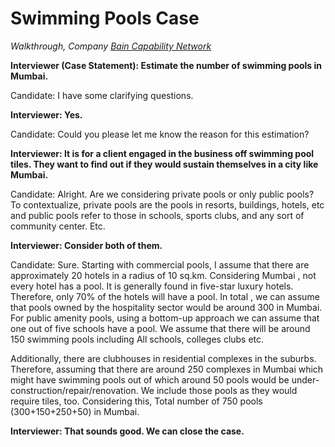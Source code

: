 # Swimming Pools Case

_Walkthrough, Company [Bain Capability Network](/)_

**Interviewer (Case Statement): Estimate the number of swimming pools in Mumbai.**

Candidate: I have some clarifying questions.

**Interviewer: Yes.**

Candidate: Could you please let me know the reason for this estimation?

**Interviewer: It is for a client engaged in the business off swimming pool tiles. They want to find out if they would sustain themselves in a city like Mumbai.**

Candidate: Alright. Are we considering private pools or only public pools? To contextualize, private pools are the pools in resorts, buildings, hotels, etc and public pools refer to those in schools, sports clubs, and any sort of community center. Etc.

**Interviewer: Consider both of them.**

Candidate: Sure. Starting with commercial pools, I assume that there are approximately 20 hotels in a radius of 10 sq.km. Considering Mumbai , not every hotel has a pool. It is generally found in five-star luxury hotels. Therefore, only 70% of the hotels will have a pool. In total , we can assume that pools owned by the hospitality sector would be around 300 in Mumbai.
For public amenity pools, using a bottom-up approach we can assume that one out of five schools have a pool. We assume that there will be around 150 swimming pools including All schools, colleges clubs etc.

Additionally, there are clubhouses in residential complexes in the suburbs. Therefore, assuming that there are around 250 complexes in Mumbai which might have swimming pools out of which around 50 pools would be under-construction/repair/renovation. We include those pools as they would require tiles, too.
Considering this,
Total number of 750 pools (300+150+250+50) in Mumbai.

**Interviewer: That sounds good. We can close the case.**
